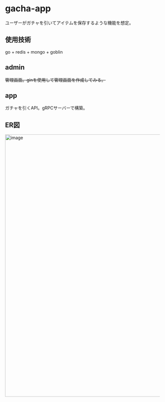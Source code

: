 # gacha-app

ユーザーがガチャを引いてアイテムを保存するような機能を想定。

## 使用技術
go + redis + mongo + goblin

## admin
~~管理画面。ginを使用して管理画面を作成してみる。~~

## app
ガチャを引くAPI。gRPCサーバーで構築。

## ER図
<img width="854" alt="image" src="https://user-images.githubusercontent.com/58534052/211817087-b21825a4-ffd3-45bb-94be-a7c3e5e2c237.png">
